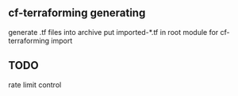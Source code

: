 ## cf-terraforming generating
generate .tf files into archive
put imported-*.tf in root module for cf-terraforming import

## TODO
rate limit control

